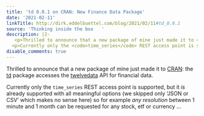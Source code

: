 ```yaml
---
title: 'td 0.0.1 on CRAN: New Finance Data Package'
date: '2021-02-11'
linkTitle: http://dirk.eddelbuettel.com/blog/2021/02/11#td_0.0.1
source: 'Thinking inside the box   '
description: |2-
   <p>Thrilled to announce that a new package of mine just made it to <a href="https://cran.r-project.org">CRAN</a>: the <a href="https://dirk.eddelbuettel.com/code/td.html">td</a> package accesses the <a href="https://www.twelvedata.com">twelvedata</a> API for financial data.</p>
  <p>Currently only the <code>time_series</code> REST access point is supported, but it <em>is</em> already supported with all meaningful options (we skipped only ‘JSON or CSV’ which makes no sense here) so for example <em>any resolution</em> between 1 minute and 1 month can be requested for any stock, etf or currency ...
disable_comments: true
---
```

 <p>Thrilled to announce that a new package of mine just made it to <a href="https://cran.r-project.org">CRAN</a>: the <a href="https://dirk.eddelbuettel.com/code/td.html">td</a> package accesses the <a href="https://www.twelvedata.com">twelvedata</a> API for financial data.</p>
<p>Currently only the <code>time_series</code> REST access point is supported, but it <em>is</em> already supported with all meaningful options (we skipped only ‘JSON or CSV’ which makes no sense here) so for example <em>any resolution</em> between 1 minute and 1 month can be requested for any stock, etf or currency ...
